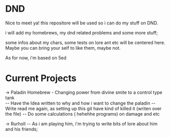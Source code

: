# DND
Nice to meet ya! this repositore will be used so i can do my stuff on DND.

i will add my homebrews, my dnd related problems and some more stuff;

some infos about my chars, some tests on lore ant etc will be centered here. Maybe you can bring your self to like them, maybe not. 

As for now, i'm based on 5ed 


# Current Projects 
-> Paladin Homebrew - Changing power from divine smite to a control type tank  
-- Have the Idea written to why and how i want to change the paladin
-- Write read me again, as setting up this git have kind of killed it (writen over the file)
-- Do some calculations ( hehehhe programs) on damage and etc

-> Rurholl
-- As i am playing him, i'm trying to write bits of lore about him and his friends;



